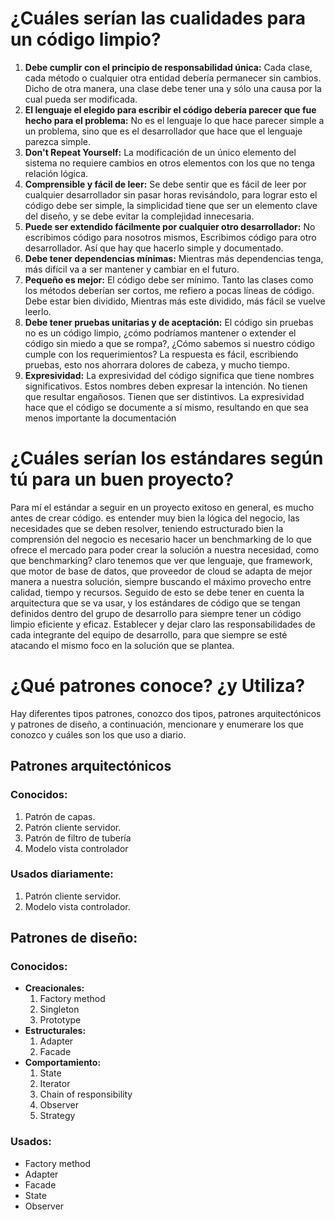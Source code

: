 # ¿Cuáles serían las cualidades para un código limpio?



1.	**Debe cumplir con el principio de responsabilidad única:** Cada clase, cada método o cualquier otra entidad debería permanecer sin cambios. Dicho de otra manera, una clase debe tener una y sólo una causa por la cual pueda ser modificada.
2. **El lenguaje el elegido para escribir el código debería parecer que fue hecho para el problema:**
   No es el lenguaje lo que hace parecer simple a un problema, sino que es el desarrollador que hace que el lenguaje parezca simple.
3.	**Don't Repeat Yourself:** La modificación de un único elemento del sistema no requiere cambios en otros elementos con los que no tenga relación lógica.
4. **Comprensible y fácil de leer:** Se debe sentir que es fácil de leer por cualquier desarrollador sin pasar horas revisándolo, para lograr esto el código debe ser simple, la simplicidad tiene que ser un elemento clave del diseño, y se debe evitar la complejidad innecesaria.
5.	**Puede ser extendido fácilmente por cualquier otro desarrollador:** No escribimos código para nosotros mismos, Escribimos código para otro desarrollador. Así que hay que hacerlo simple y documentado.
6.	**Debe tener dependencias mínimas:** Mientras más dependencias tenga, más difícil va a ser mantener y cambiar en el futuro.
7.	**Pequeño es mejor:** El código debe ser mínimo. Tanto las clases como los métodos deberían ser cortos, me refiero a pocas líneas de código. Debe estar bien dividido, Mientras más este dividido, más fácil se vuelve leerlo.
8.	**Debe tener pruebas unitarias y de aceptación:** El código sin pruebas no es un código limpio, ¿cómo podríamos mantener o extender el código sin miedo a que se rompa?, ¿Cómo sabemos si nuestro código cumple con los requerimientos? La respuesta es fácil, escribiendo pruebas, esto nos ahorrara dolores de cabeza, y mucho tiempo.
9.	**Expresividad:** La expresividad del código significa que tiene nombres significativos. Estos nombres deben expresar la intención. No tienen que resultar engañosos. Tienen que ser distintivos. La expresividad hace que el código se documente a sí mismo, resultando en que sea menos importante la documentación





# ¿Cuáles serían los estándares según tú para un buen proyecto?

Para mí el estándar a seguir en un proyecto exitoso en general, es mucho antes de crear código. es entender muy bien la lógica del negocio, las necesidades que se deben resolver, teniendo estructurado bien la comprensión del negocio es necesario hacer un benchmarking de lo que ofrece el mercado para poder crear la solución a nuestra necesidad, como que benchmarking? claro tenemos que ver que lenguaje, que framework, que motor de base de datos, que proveedor de cloud se adapta de mejor manera a nuestra solución, siempre buscando el máximo provecho entre calidad, tiempo y recursos. Seguido de esto se debe tener en cuenta la arquitectura que se va usar, y los estándares de código que se tengan definidos dentro del grupo de desarrollo para siempre tener un código limpio eficiente y eficaz. Establecer y dejar claro las responsabilidades de cada integrante del equipo de desarrollo, para que siempre se esté atacando el mismo foco en la solución que se plantea.




# ¿Qué patrones conoce? ¿y Utiliza?

Hay diferentes tipos patrones, conozco dos tipos, patrones arquitectónicos y patrones de diseño, a continuación, mencionare y enumerare los que conozco y cuáles son los que uso a diario.

## Patrones arquitectónicos

### Conocidos:

1. Patrón de capas.
2. Patrón cliente servidor.
3. Patrón de filtro de tubería
4. Modelo vista controlador

### Usados diariamente:

1. Patrón cliente servidor.
2. Modelo vista controlador.

## Patrones de diseño:

### Conocidos:

- **Creacionales:** 
  1. Factory method
  2. Singleton
  3. Prototype
- **Estructurales:**
  1. Adapter
  2. Facade
- **Comportamiento:**
  1. State
  2. Iterator
  3. Chain of responsibility
  4. Observer
  5. Strategy

### Usados:
* Factory method
* Adapter
* Facade
* State
* Observer
